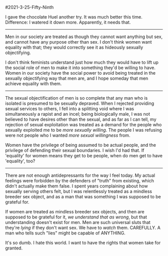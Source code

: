 #2021-3-25-Fifty-Ninth 

I gave the chocolate Huel another try.  It was much better this time.  Difference: I watered it down more.  Apparently, it needs that.

---
Men in our society are treated as though they cannot want anything but sex, and cannot have any purpose other than sex.  I don't think women want equality with that; they would correctly see it as hideously sexually objectifying.

I don't think feminists understand just how much they would have to lift up the social role of men to make it into something they'd be willing to have.  Women in our society have the social power to avoid being treated in the sexually objectifying way that men are, and I hope someday that men achieve equality with them.

---
The sexual objectification of men is so complete that any man who is isolated is presumed to be sexually depraved.  When I rejected providing sexual services to others, I fell into a splitting void where I was simultaneously a rapist and an incel; being biologically male, I was not believed to have desires other than the sexual, and as far as I can tell, my rejection of sexual exploitation was treated as a demand for the people who sexually exploited me to be *more sexually willing*.  The people I was refusing were not people who I wanted *more sexual willingness* from.

Women have the privilege of being assumed to be actual people, and the privilege of defending their sexual boundaries.  I wish I'd had that.  If 'equality' for women means they get to be people, when do men get to have 'equality', too?

---
There are not enough antidepressants for the way I feel today.  My actual feelings were forbidden by the defenders of "truth" from existing, which didn't actually make them false.  I spent years complaining about how sexually serving others felt, but I was relentlessly treated as a mindless breeder sex object, and as a man that was something I was supposed to be grateful for.

If women are treated as mindless breeder sex objects, and then are supposed to be grateful for it, *we understand that as wrong*, but that understanding doesn't exist for men.  Men are such universal sluts that they're *lying* if they don't want sex.  We have to *watch* them.  CAREFULLY.  A man who tells such "lies" might be capable of ANYTHING.

It's so dumb.  I hate this world.  I want to have the rights that women take for granted.